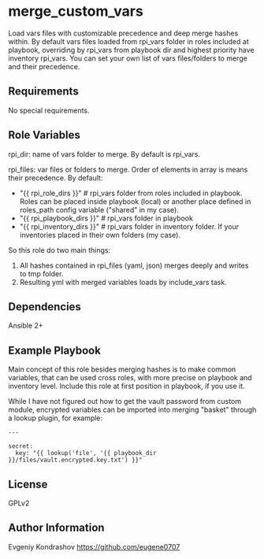 merge_custom_vars
=================

Load vars files with customizable precedence and deep merge hashes within. 
By default vars files loaded from rpi_vars folder in roles included at playbook, overriding by rpi_vars from playbook dir and highest priority have inventory rpi_vars.
You can set your own list of vars files/folders to merge and their precedence.

Requirements
------------

No special requirements.

Role Variables
--------------

rpi_dir: name of vars folder to merge. By default is rpi_vars.

rpi_files: var files or folders to merge. Order of elements in array is means their precedence. 
By default:
* "{{ rpi_role_dirs }}" # rpi_vars folder from roles included in playbook. Roles can be placed inside playbook (local) or another place defined in roles_path config variable ("shared" in my case). 
* "{{ rpi_playbook_dirs }}" # rpi_vars folder in playbook
* "{{ rpi_inventory_dirs }}" # rpi_vars folder in inventory folder. If your inventories placed in their own folders (my case).

So this role do two main things:
1. All hashes contained in rpi_files (yaml, json) merges deeply and writes to tmp folder.
2. Resulting yml with merged variables loads by include_vars task.

Dependencies
------------

Ansible 2+

Example Playbook
----------------

Main concept of this role besides merging hashes is to make common variables, that can be used cross roles, with more precise on playbook and inventory level.
Include this role at first position in playbook, if you use it.

While I have not figured out how to get the vault password from custom module, encrypted variables can be imported into merging "basket" through a lookup plugin, for example:
```
---

secret:
  key: "{{ lookup('file', '{{ playbook_dir }}/files/vault.encrypted.key.txt') }}"

```

License
-------

GPLv2

Author Information
------------------

Evgeniy Kondrashov https://github.com/eugene0707
